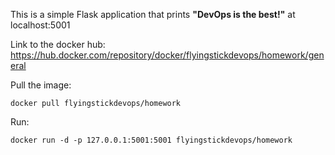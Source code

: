 This is a simple Flask application that prints **"DevOps is the best!"** at localhost:5001

Link to the docker hub: https://hub.docker.com/repository/docker/flyingstickdevops/homework/general

Pull the image:

````
docker pull flyingstickdevops/homework
````

Run:

````
docker run -d -p 127.0.0.1:5001:5001 flyingstickdevops/homework
````


